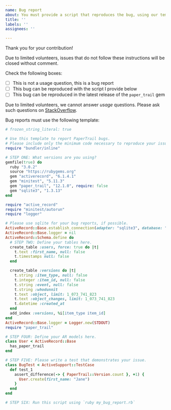 ```yaml
---
name: Bug report
about: You must provide a script that reproduces the bug, using our template.
title: ''
labels: ''
assignees: ''

---
```


Thank you for your contribution!

Due to limited volunteers, issues that do not follow these instructions will be
closed without comment.

Check the following boxes:

- [ ] This is not a usage question, this is a bug report
- [ ] This bug can be reproduced with the script I provide below
- [ ] This bug can be reproduced in the latest release of the `paper_trail` gem

Due to limited volunteers, we cannot answer *usage* questions. Please ask such
questions on [StackOverflow](https://stackoverflow.com/tags/paper-trail-gem).

Bug reports must use the following template:

```ruby
# frozen_string_literal: true

# Use this template to report PaperTrail bugs.
# Please include only the minimum code necessary to reproduce your issue.
require "bundler/inline"

# STEP ONE: What versions are you using?
gemfile(true) do
  ruby "3.0.2"
  source "https://rubygems.org"
  gem "activerecord", "6.1.4.1"
  gem "minitest", "5.11.3"
  gem "paper_trail", "12.1.0", require: false
  gem "sqlite3", "1.3.13"
end

require "active_record"
require "minitest/autorun"
require "logger"

# Please use sqlite for your bug reports, if possible.
ActiveRecord::Base.establish_connection(adapter: "sqlite3", database: ":memory:")
ActiveRecord::Base.logger = nil
ActiveRecord::Schema.define do
  # STEP TWO: Define your tables here.
  create_table :users, force: true do |t|
    t.text :first_name, null: false
    t.timestamps null: false
  end

  create_table :versions do |t|
    t.string :item_type, null: false
    t.integer :item_id, null: false
    t.string :event, null: false
    t.string :whodunnit
    t.text :object, limit: 1_073_741_823
    t.text :object_changes, limit: 1_073_741_823
    t.datetime :created_at
  end
  add_index :versions, %i[item_type item_id]
end
ActiveRecord::Base.logger = Logger.new(STDOUT)
require "paper_trail"

# STEP FOUR: Define your AR models here.
class User < ActiveRecord::Base
  has_paper_trail
end

# STEP FIVE: Please write a test that demonstrates your issue.
class BugTest < ActiveSupport::TestCase
  def test_1
    assert_difference(-> { PaperTrail::Version.count }, +1) {
      User.create(first_name: "Jane")
    }
  end
end

# STEP SIX: Run this script using `ruby my_bug_report.rb`
```
